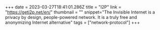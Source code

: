 +++
date = 2023-03-27T18:41:01.286Z
title = "I2P"
link = "https://geti2p.net/en/"
thumbnail = ""
snippet="The Invisible Internet is a privacy by design, people-powered network. It is a truly free and anonymizing Internet alternative"
tags = ["network-protocol"]
+++
